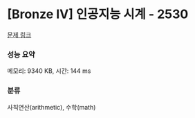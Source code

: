# [Bronze IV] 인공지능 시계 - 2530 

[문제 링크](https://www.acmicpc.net/problem/2530) 

### 성능 요약

메모리: 9340 KB, 시간: 144 ms

### 분류

사칙연산(arithmetic), 수학(math)

